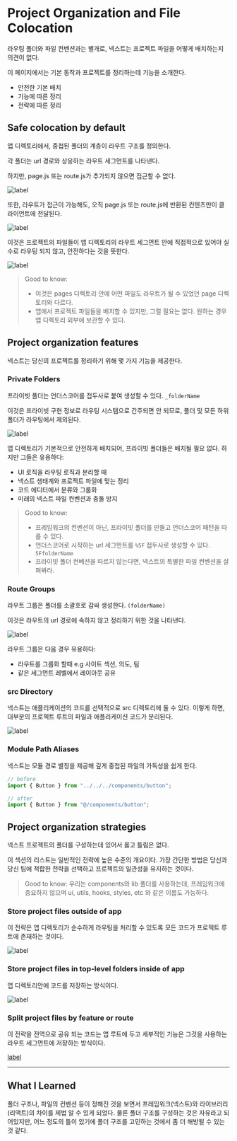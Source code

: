 # Project Organization and File Colocation

라우팅 폴더와 파일 컨벤션과는 별개로, 넥스트는 프로젝트 파일을 어떻게 배치하는지 의견이 없다.

이 페이지에서는 기본 동작과 프로젝트를 정리하는데 기능을 소개한다.

- 안전한 기본 배치
- 기능에 따른 정리
- 전략에 따른 정리

## Safe colocation by default

앱 디렉토리에서, 중첩된 폴더의 계층이 라우트 구조를 정의한다.

각 폴더는 url 경로와 상응하는 라우트 세그먼트를 나타낸다.

하지만, page.js 또는 route.js가 추가되지 않으면 접근할 수 없다.

![label](https://nextjs.org/_next/image?url%253D%252Fdocs%252Fdark%252Fproject-organization-not-routable.png%2526w%253D1920%2526q%253D75%2526dpl%253Ddpl_9Zb4JtAnDQzpKHqt16ocfto3Jnya)

또한, 라우트가 접근이 가능해도, 오직 page.js 또는 route.js에 반환된 컨텐츠만이 클라이언트에 전달된다.

![label](https://nextjs.org/_next/image?url%253D%252Fdocs%252Fdark%252Fproject-organization-routable.png%2526w%253D1920%2526q%253D75%2526dpl%253Ddpl_9Zb4JtAnDQzpKHqt16ocfto3Jnya)

이것은 프로젝트의 파일들이 앱 디렉토리의 라우트 세그먼트 안에 직접적으로 있어야 실수로 라우팅 되지 않고, 안전하다는 것을 뜻한다.

![label](https://nextjs.org/_next/image?url%253D%252Fdocs%252Fdark%252Fproject-organization-colocation.png%2526w%253D1920%2526q%253D75%2526dpl%253Ddpl_9Zb4JtAnDQzpKHqt16ocfto3Jnya)

> Good to know:
>
> - 이것은 pages 디렉토리 안에 어떤 파일도 라우트가 될 수 있었던 page 디렉토리와 다르다.
> - 앱에서 프로젝트 파일들을 배치할 수 있지만, 그럴 필요는 없다. 원하는 경우 앱 디렉토리 외부에 보관할 수 있다.

## Project organization features

넥스트는 당신의 프로젝트를 정리하기 위해 몇 가지 기능을 제공한다.

### Private Folders

프라이빗 폴더는 언더스코어를 접두사로 붙여 생성할 수 있다.
`_folderName`

이것은 프라이빗 구현 정보로 라우팅 시스템으로 간주되면 안 되므로, 폴더 및 모든 하위 폴더가 라우팅에서 제외된다.

![label](https://nextjs.org/_next/image?url%253D%252Fdocs%252Fdark%252Fproject-organization-private-folders.png%2526w%253D1920%2526q%253D75%2526dpl%253Ddpl_9Zb4JtAnDQzpKHqt16ocfto3Jnya)

앱 디렉토리가 기본적으로 안전하게 배치되어, 프라이빗 폴더들은 배치될 필요 없다. 하지만 그들은 유용하다:

- UI 로직을 라우팅 로직과 분리할 때
- 넥스트 생태계와 프로젝트 파일에 맞는 정리
- 코드 에디터에서 분류와 그룹화
- 미래의 넥스트 파일 컨벤션과 충돌 방지

> Good to know:
>
> - 프레임워크의 컨벤션이 아닌, 프라이빗 폴더를 만들고 언더스코어 패턴을 따를 수 있다.
> - 언더스코어로 시작하는 url 세그먼트를 `%5F` 접두사로 생성할 수 있다. `5FfolderName`
> - 프라이빗 폴더 컨베션을 따르지 않는다면, 넥스트의 특별한 파일 컨벤션을 살펴봐라.

### Route Groups

라우트 그룹은 폴더를 소괄호로 감싸 생성한다.
`(folderName)`

이것은 라우트의 url 경로에 속하지 않고 정리하기 위한 것을 나타낸다.

![label](https://nextjs.org/_next/image?url%253D%252Fdocs%252Fdark%252Fproject-organization-route-groups.png%2526w%253D1920%2526q%253D75%2526dpl%253Ddpl_9Zb4JtAnDQzpKHqt16ocfto3Jnya)

라우트 그룹은 다음 경우 유용하다:

- 라우트를 그룹화 할때 e.g 사이트 섹션, 의도, 팀
- 같은 세그먼트 레벨에서 레이아웃 공유

### src Directory

넥스트는 애플리케이션의 코드를 선택적으로 src 디렉토리에 둘 수 있다.
이렇게 하면, 대부분의 프로젝트 루트의 파일과 애플리케이션 코드가 분리된다.

![label](https://nextjs.org/_next/image?url%253D%252Fdocs%252Fdark%252Fproject-organization-src-directory.png%2526w%253D1920%2526q%253D75%2526dpl%253Ddpl_9Zb4JtAnDQzpKHqt16ocfto3Jnya)

### Module Path Aliases

넥스트는 모듈 경로 별칭을 제공해 깊게 중첩된 파일의 가독성을 쉽게 한다.

```jsx
// before
import { Button } from "../../../components/button";

// after
import { Button } from "@/components/button";
```

## Project organization strategies

넥스트 프로젝트의 폴더를 구성하는데 있어서 옳고 틀림은 없다.

이 섹션의 리스트는 일반적인 전략에 높은 수준의 개요이다.
가장 간단한 방법은 당신과 당신 팀에 적합한 전략을 선택하고 프로젝트의 일관성을 유지하는 것이다.

> Good to know: 우리는 components와 lib 폴더를 사용하는데, 프레임워크에 중요하지 않으며 ui, utils, hooks, styles, etc 와 같은 이름도 가능하다.

### Store project files outside of app

이 전략은 앱 디렉토리가 순수하게 라우팅을 처리할 수 있도록 모든 코드가 프로젝트 루트에 존재하는 것이다.

![label](https://nextjs.org/_next/image?url%253D%252Fdocs%252Fdark%252Fproject-organization-project-root.png%2526w%253D1920%2526q%253D75%2526dpl%253Ddpl_9Zb4JtAnDQzpKHqt16ocfto3Jnya)

### Store project files in top-level folders inside of app

앱 디렉토리안에 코드를 저장하는 방식이다.

![label](https://nextjs.org/_next/image?url%253D%252Fdocs%252Fdark%252Fproject-organization-app-root.png%2526w%253D1920%2526q%253D75%2526dpl%253Ddpl_9Zb4JtAnDQzpKHqt16ocfto3Jnya)

### Split project files by feature or route

이 전략을 전역으로 공유 되는 코드는 앱 루트에 두고 세부적인 기능은 그것을 사용하는 라우트 세그먼트에 저장하는 방식이다.

[label](https://nextjs.org/_next/image?url%253D%252Fdocs%252Fdark%252Fproject-organization-app-root-split.png%2526w%253D1920%2526q%253D75%2526dpl%253Ddpl_9Zb4JtAnDQzpKHqt16ocfto3Jnya)

---

## What I Learned

폴더 구조나, 파일의 컨벤션 등이 정해진 것을 보면서 프레임워크(넥스트)와 라이브러리(리액트)의 차이를 제법 알 수 있게 되었다.
물론 폴더 구조를 구성하는 것은 자유라고 되어있지만, 어느 정도의 틀이 있기에 폴더 구조를 고민하는 것에서 좀 더 해방될 수 있는 것 같다.
